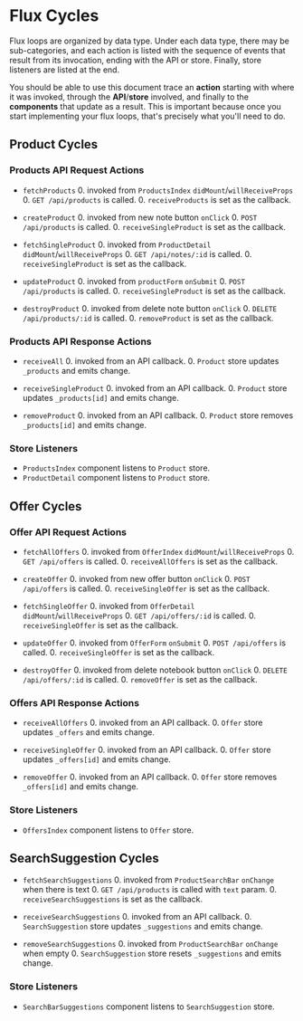 # Flux Cycles

Flux loops are organized by data type. Under each data type, there may
be sub-categories, and each action is listed with the sequence of events
that result from its invocation, ending with the API or store. Finally,
store listeners are listed at the end.

You should be able to use this document trace an **action** starting
with where it was invoked, through the **API**/**store** involved, and
finally to the **components** that update as a result. This is important
because once you start implementing your flux loops, that's precisely
what you'll need to do.


## Product Cycles

### Products API Request Actions

* `fetchProducts`
  0. invoked from `ProductsIndex` `didMount`/`willReceiveProps`
  0. `GET /api/products` is called.
  0. `receiveProducts` is set as the callback.

* `createProduct`
  0. invoked from new note button `onClick`
  0. `POST /api/products` is called.
  0. `receiveSingleProduct` is set as the callback.

* `fetchSingleProduct`
  0. invoked from `ProductDetail` `didMount`/`willReceiveProps`
  0. `GET /api/notes/:id` is called.
  0. `receiveSingleProduct` is set as the callback.

* `updateProduct`
  0. invoked from `productForm` `onSubmit`
  0. `POST /api/products` is called.
  0. `receiveSingleProduct` is set as the callback.

* `destroyProduct`
  0. invoked from delete note button `onClick`
  0. `DELETE /api/products/:id` is called.
  0. `removeProduct` is set as the callback.

### Products API Response Actions

* `receiveAll`
  0. invoked from an API callback.
  0. `Product` store updates `_products` and emits change.

* `receiveSingleProduct`
  0. invoked from an API callback.
  0. `Product` store updates `_products[id]` and emits change.

* `removeProduct`
  0. invoked from an API callback.
  0. `Product` store removes `_products[id]` and emits change.

### Store Listeners

* `ProductsIndex` component listens to `Product` store.
* `ProductDetail` component listens to `Product` store.


## Offer Cycles

### Offer API Request Actions

* `fetchAllOffers`
  0. invoked from `OfferIndex` `didMount`/`willReceiveProps`
  0. `GET /api/offers` is called.
  0. `receiveAllOffers` is set as the callback.

* `createOffer`
  0. invoked from new offer button `onClick`
  0. `POST /api/offers` is called.
  0. `receiveSingleOffer` is set as the callback.

* `fetchSingleOffer`
  0. invoked from `OfferDetail` `didMount`/`willReceiveProps`
  0. `GET /api/offers/:id` is called.
  0. `receiveSingleOffer` is set as the callback.

* `updateOffer`
  0. invoked from `OfferForm` `onSubmit`
  0. `POST /api/offers` is called.
  0. `receiveSingleOffer` is set as the callback.

* `destroyOffer`
  0. invoked from delete notebook button `onClick`
  0. `DELETE /api/offers/:id` is called.
  0. `removeOffer` is set as the callback.

### Offers API Response Actions

* `receiveAllOffers`
  0. invoked from an API callback.
  0. `Offer` store updates `_offers` and emits change.

* `receiveSingleOffer`
  0. invoked from an API callback.
  0. `Offer` store updates `_offers[id]` and emits change.

* `removeOffer`
  0. invoked from an API callback.
  0. `Offer` store removes `_offers[id]` and emits change.

### Store Listeners

* `OffersIndex` component listens to `Offer` store.


## SearchSuggestion Cycles

* `fetchSearchSuggestions`
  0. invoked from `ProductSearchBar` `onChange` when there is text
  0. `GET /api/products` is called with `text` param.
  0. `receiveSearchSuggestions` is set as the callback.

* `receiveSearchSuggestions`
  0. invoked from an API callback.
  0. `SearchSuggestion` store updates `_suggestions` and emits change.

* `removeSearchSuggestions`
  0. invoked from `ProductSearchBar` `onChange` when empty
  0. `SearchSuggestion` store resets `_suggestions` and emits change.

### Store Listeners

* `SearchBarSuggestions` component listens to `SearchSuggestion` store.
